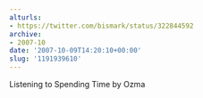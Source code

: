 ```yaml
---
alturls:
- https://twitter.com/bismark/status/322844592
archive:
- 2007-10
date: '2007-10-09T14:20:10+00:00'
slug: '1191939610'
---
```


Listening to Spending Time by Ozma

